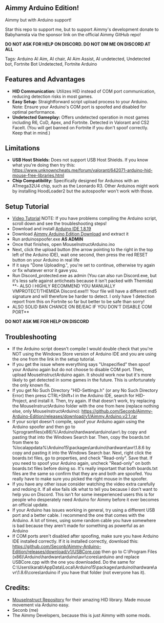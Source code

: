 ## Aimmy Arduino Edition!
Aimmy but with Arduino support!

Star this repo to support me, but to support Aimmy's development donate to Babyhamsta via the sponsor link on the official Aimmy GitHub repo!

**DO NOT ASK FOR HELP ON DISCORD. DO NOT DM ME ON DISCORD AT ALL**

Tags: Arduino AI Aim, AI chair, AI Aim Assist, AI undetected, Undetected bot, Fortnite Bot Undetected, Fortnite Arduino

## Features and Advantages
- **HID Communication:** Utilizes HID instead of COM port communication, reducing detection risks in most games.
- **Easy Setup:** Straightforward script upload process to your Arduino. Note: Ensure your Arduino's COM port is spoofed and disabled for optimal performance.
- **Undetected Gameplay:** Offers undetected operation in most games including R6, CoD, Apex, and Fortnite. Detected in Valorant and CS2 FaceIt. (You will get banned on Fortnite if you don't spoof correctly. Keep that in mind.)

## Limitations

- **USB Host Shields:** Does not support USB Host Shields. If you know what you're doing then try this: https://www.unknowncheats.me/forum/valorant/642071-arduino-hid-mouse-free-libraries.html
- **Chip Compatibility:** Specifically designed for Arduinos with an ATmega32U4 chip, such as the Leonardo R3. Other Arduinos might work by installing HoodLoader2 but the autospoofer won't work with those.

## Setup Tutorial
- [Video Tutorial](https://streamable.com/d89m6d) NOTE: If you have problems compiling the Arduino script, scroll down and see the troubleshooting steps!
- Download and install [Arduino IDE 1.8.19](https://downloads.arduino.cc/arduino-1.8.19-windows.exe)
- Download [Aimmy Arduino Edition Download](https://github.com/Seconb/Aimmy-Arduino-Edition/releases/tag/v3) and extract it
- Run arduinospoofer.exe **AS ADMIN**
- Once that finishes, open MouseInstructArduino.ino
- Next, click the upload button (the arrow pointing to the right in the top left of the Arduino IDE), wait one second, then press the red RESET button on your Arduino in real life
- If it says "Done Uploading.", you're set to continue, otherwise try again or fix whatever error it gave you.
- Run Discord_protected.exe as admin (You can also run Discord.exe, but it's less safe against anticheats because it isn't packed with Themida)
**- ALSO I HIGHLY RECOMMEND YOU MANUALLY VMPROTECT/THEMIDA Discord.exe!!! Your file will have a different md5 signature and will therefore be harder to detect. I only have 1 detection report from this on Fortnite so far but better to be safe than sorry!
- ALSO SOLID BAN CHANCE ON BE/EAC IF YOU DON'T DISABLE COM PORT**

**DO NOT ASK ME FOR HELP ON DISCORD**

## Troubleshooting
- If the Arduino script doesn't compile I would double check that you're NOT using the Windows Store version of Arduino IDE and you are using the one from the link in the setup tutorial.
- If you get the issue where everything says "Unspecified" then spoof your Arduino again but do not choose to disable COM port. Then, upload MouseInstructArduino again. It should work now but it's more likely to get detected in some games in the future. This is unfortunately the only known fix.
- If you get No Such Directory "HID-Settings.h" (or any No Such Directory Error) then press CTRL+Shift+I in the Arduino IDE, search for HID-Project, and install it. Then, try again. If that doesn't work, try replacing the MouseInstructArduino folder with the one from here (replace nothing else, only MouseInstructArduino): https://github.com/Seconb/Aimmy-Arduino-Edition/releases/download/v1/Aimmy.Arduino.v2.1.rar
- If your script doesn't compile, spoof your Arduino again using the Arduino spoofer and then go to %programfiles(x86)%\Arduino\hardware\arduino\avr\ by copy and pasting that into the Windows Search bar. Then, copy the boards.txt from there to %localappdata%\Arduino15\packages\arduino\hardware\avr\1.8.6 by copy and pasting it into the Windows Search bar. Next, right click the boards.txt files, go to properties, and check "Read-only". Save that. If you need to spoof your Arduino again, uncheck "Read-only" on both boards.txt files before doing so. It's really important that both boards.txt files are the same so confirm that they are and both are spoofed. You really have to make sure you picked the right mouse in the spoofer.
- If you have any other issue consider watching the video extra carefully and redoing it. If all else fails idk what to tell you because I don't want to help you on Discord. This isn't for some inexperienced users this is for people who desperately need Arduino for Aimmy before it ever becomes an official update.
- If your Arduino has issues working in general, try using a different USB port and a better cable. I recommend the one that comes with the Arduino. A lot of times, using some random cable you have somewhere is bad because they aren't made for something as powerful as an Arduino
- If COM ports aren't disabled after spoofing, make sure you have Arduino IDE installed correctly. If it is installed correctly, download this: https://github.com/Seconb/Aimmy-Arduino-Edition/releases/download/v1/USBCore.cpp  then go to C:\Program Files (x86)\Arduino\hardware\arduino\avr\cores\arduino and replace USBCore.cpp with the one you downloaded. Do the same for C:\Users\karab\AppData\Local\Arduino15\packages\arduino\hardware\avr\1.8.6\cores\arduino if you have that folder (not everyone has it).


## Credits:

- [MouseInstruct Repository](https://github.com/khanxbahria/MouseInstruct) for their amazing HID library. Made mouse movement via Arduino easy.
- Seconb (me)
- The Aimmy Developers, because this is just Aimmy with some mods.
